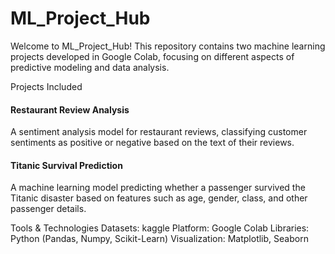 # ML_Project_Hub
Welcome to ML_Project_Hub! This repository contains two machine learning projects developed in Google Colab, focusing on different aspects of predictive modeling and data analysis.

Projects Included

#### Restaurant Review Analysis
A sentiment analysis model for restaurant reviews, classifying customer sentiments as positive or negative based on the text of their reviews.

#### Titanic Survival Prediction
A machine learning model predicting whether a passenger survived the Titanic disaster based on features such as age, gender, class, and other passenger details.

Tools & Technologies
Datasets: kaggle
Platform: Google Colab
Libraries: Python (Pandas, Numpy, Scikit-Learn)
Visualization: Matplotlib, Seaborn
